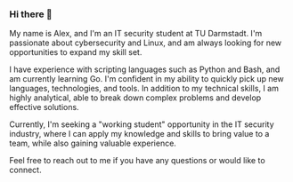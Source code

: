 ### Hi there 👋

My name is Alex, and I'm an IT security student at TU Darmstadt. I'm passionate about cybersecurity and Linux, and am always looking for new opportunities to expand my skill set.

I have experience with scripting languages such as Python and Bash, and am currently learning Go. I'm confident in my ability to quickly pick up new languages, technologies, and tools.
In addition to my technical skills, I am highly analytical, able to break down complex problems and develop effective solutions.

Currently, I'm seeking a "working student" opportunity in the IT security industry, where I can apply my knowledge and skills to bring value to a team, while also gaining valuable experience.

Feel free to reach out to me if you have any questions or would like to connect.
